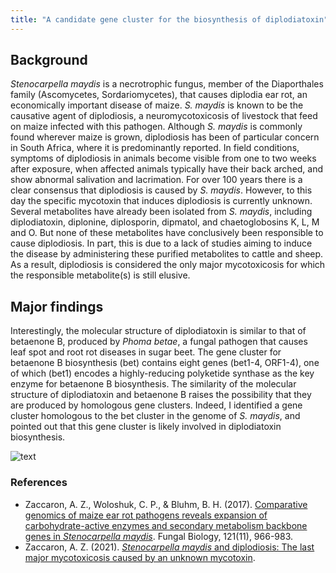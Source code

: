 ```yaml
---
title: "A candidate gene cluster for the biosynthesis of diplodiatoxin"
---
```



## Background
*Stenocarpella maydis* is a necrotrophic fungus, member of the Diaporthales family (Ascomycetes, Sordariomycetes), that causes diplodia ear rot, an economically important disease of maize. *S. maydis* is known to be the causative agent of diplodiosis, a neuromycotoxicosis of livestock that feed on maize infected with this pathogen. Although *S. maydis* is commonly found wherever maize is grown, diplodiosis has been of particular concern in South Africa, where it is predominantly reported. In field conditions, symptoms of diplodiosis in animals become visible from one to two weeks after exposure, when affected animals typically have their back arched, and show abnormal salivation and lacrimation. For over 100 years there is a clear consensus that diplodiosis is caused by *S. maydis*. However, to this day the specific mycotoxin that induces diplodiosis is currently unknown. Several metabolites have already been isolated from *S. maydis*, including diplodiatoxin, diplonine, diplosporin, dipmatol, and chaetoglobosins K, L, M and O. But none of these metabolites have conclusively been responsible to cause diplodiosis. In part, this is due to a lack of studies aiming to induce the disease by administering these purified metabolites to cattle and sheep. As a result, diplodiosis is considered the only major mycotoxicosis for which the responsible metabolite(s) is still elusive.


## Major findings
Interestingly, the molecular structure of diplodiatoxin is similar to that of betaenone B, produced by *Phoma betae*, a fungal pathogen that causes leaf spot and root rot diseases in sugar beet. The gene cluster for betaenone B biosynthesis (bet) contains eight genes (bet1-4, ORF1-4), one of which (bet1) encodes a highly-reducing polyketide synthase as the key enzyme for betaenone B biosynthesis. The similarity of the molecular structure of diplodiatoxin and betaenone B raises the possibility that they are produced by homologous gene clusters. Indeed, I identified a gene cluster homologous to the bet cluster in the genome of *S. maydis*, and pointed out that this gene cluster is likely involved in diplodiatoxin biosynthesis.


![text](https://alexzaccaron.github.io/images/stenocarpella.png "diplodiatoxin")



### References

* Zaccaron, A. Z., Woloshuk, C. P., & Bluhm, B. H. (2017). [Comparative genomics of maize ear rot pathogens reveals expansion of carbohydrate-active enzymes and secondary metabolism backbone genes in *Stenocarpella maydis*](https://www.sciencedirect.com/science/article/abs/pii/S1878614617301095). Fungal Biology, 121(11), 966-983.
* Zaccaron, A. Z. (2021). [*Stenocarpella maydis* and diplodiosis: The last major mycotoxicosis caused by an unknown mycotoxin](https://www.sciencedirect.com/science/article/abs/pii/S1878614617301095).

